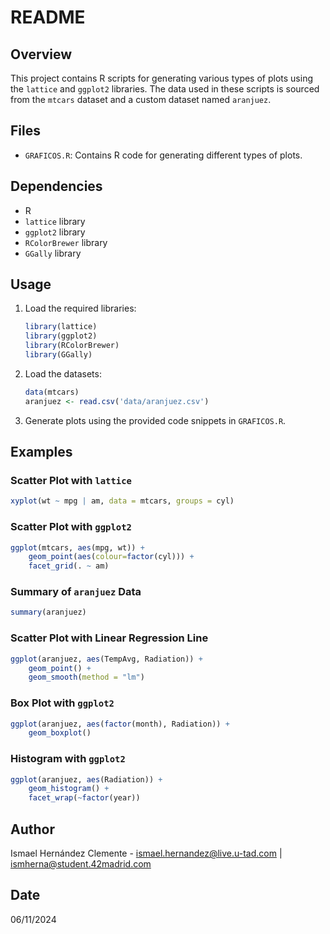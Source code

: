 # README

## Overview

This project contains R scripts for generating various types of plots using the `lattice` and `ggplot2` libraries. The data used in these scripts is sourced from the `mtcars` dataset and a custom dataset named `aranjuez`.

## Files

- `GRAFICOS.R`: Contains R code for generating different types of plots.

## Dependencies

- R
- `lattice` library
- `ggplot2` library
- `RColorBrewer` library
- `GGally` library

## Usage

1. Load the required libraries:
    ```r
    library(lattice)
    library(ggplot2)
    library(RColorBrewer)
    library(GGally)
    ```

2. Load the datasets:
    ```r
    data(mtcars)
    aranjuez <- read.csv('data/aranjuez.csv')
    ```

3. Generate plots using the provided code snippets in `GRAFICOS.R`.

## Examples

### Scatter Plot with `lattice`
```r
xyplot(wt ~ mpg | am, data = mtcars, groups = cyl)
```

### Scatter Plot with `ggplot2`
```r
ggplot(mtcars, aes(mpg, wt)) +
    geom_point(aes(colour=factor(cyl))) +
    facet_grid(. ~ am)
```

### Summary of `aranjuez` Data
```r
summary(aranjuez)
```

### Scatter Plot with Linear Regression Line
```r
ggplot(aranjuez, aes(TempAvg, Radiation)) + 
    geom_point() +
    geom_smooth(method = "lm")
```

### Box Plot with `ggplot2`
```r
ggplot(aranjuez, aes(factor(month), Radiation)) + 
    geom_boxplot()
```

### Histogram with `ggplot2`
```r
ggplot(aranjuez, aes(Radiation)) + 
    geom_histogram() +
    facet_wrap(~factor(year))
```

## Author

Ismael Hernández Clemente - ismael.hernandez@live.u-tad.com | ismherna@student.42madrid.com

## Date

06/11/2024
